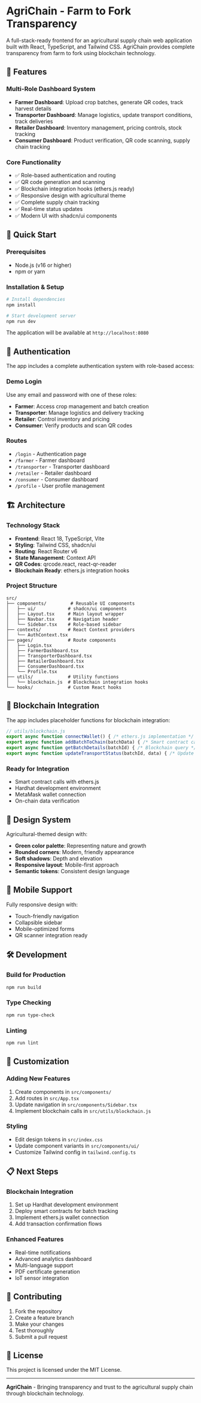 # AgriChain - Farm to Fork Transparency

A full-stack-ready frontend for an agricultural supply chain web application built with React, TypeScript, and Tailwind CSS. AgriChain provides complete transparency from farm to fork using blockchain technology.

## 🌱 Features

### Multi-Role Dashboard System
- **Farmer Dashboard**: Upload crop batches, generate QR codes, track harvest details
- **Transporter Dashboard**: Manage logistics, update transport conditions, track deliveries
- **Retailer Dashboard**: Inventory management, pricing controls, stock tracking
- **Consumer Dashboard**: Product verification, QR code scanning, supply chain tracking

### Core Functionality
- ✅ Role-based authentication and routing
- ✅ QR code generation and scanning
- ✅ Blockchain integration hooks (ethers.js ready)
- ✅ Responsive design with agricultural theme
- ✅ Complete supply chain tracking
- ✅ Real-time status updates
- ✅ Modern UI with shadcn/ui components

## 🚀 Quick Start

### Prerequisites
- Node.js (v16 or higher)
- npm or yarn

### Installation & Setup

```bash
# Install dependencies
npm install

# Start development server
npm run dev
```

The application will be available at `http://localhost:8080`

## 🔐 Authentication

The app includes a complete authentication system with role-based access:

### Demo Login
Use any email and password with one of these roles:
- **Farmer**: Access crop management and batch creation
- **Transporter**: Manage logistics and delivery tracking  
- **Retailer**: Control inventory and pricing
- **Consumer**: Verify products and scan QR codes

### Routes
- `/login` - Authentication page
- `/farmer` - Farmer dashboard
- `/transporter` - Transporter dashboard
- `/retailer` - Retailer dashboard
- `/consumer` - Consumer dashboard
- `/profile` - User profile management

## 🏗️ Architecture

### Technology Stack
- **Frontend**: React 18, TypeScript, Vite
- **Styling**: Tailwind CSS, shadcn/ui
- **Routing**: React Router v6
- **State Management**: Context API
- **QR Codes**: qrcode.react, react-qr-reader
- **Blockchain Ready**: ethers.js integration hooks

### Project Structure
```
src/
├── components/         # Reusable UI components
│   ├── ui/            # shadcn/ui components
│   ├── Layout.tsx     # Main layout wrapper
│   ├── Navbar.tsx     # Navigation header
│   └── Sidebar.tsx    # Role-based sidebar
├── contexts/          # React Context providers
│   └── AuthContext.tsx
├── pages/             # Route components
│   ├── Login.tsx
│   ├── FarmerDashboard.tsx
│   ├── TransporterDashboard.tsx
│   ├── RetailerDashboard.tsx
│   ├── ConsumerDashboard.tsx
│   └── Profile.tsx
├── utils/             # Utility functions
│   └── blockchain.js  # Blockchain integration hooks
└── hooks/             # Custom React hooks
```

## 🔗 Blockchain Integration

The app includes placeholder functions for blockchain integration:

```javascript
// utils/blockchain.js
export async function connectWallet() { /* ethers.js implementation */ }
export async function addBatchToChain(batchData) { /* Smart contract call */ }
export async function getBatchDetails(batchId) { /* Blockchain query */ }
export async function updateTransportStatus(batchId, data) { /* Update on-chain */ }
```

### Ready for Integration
- Smart contract calls with ethers.js
- Hardhat development environment
- MetaMask wallet connection
- On-chain data verification

## 🎨 Design System

Agricultural-themed design with:
- **Green color palette**: Representing nature and growth
- **Rounded corners**: Modern, friendly appearance  
- **Soft shadows**: Depth and elevation
- **Responsive layout**: Mobile-first approach
- **Semantic tokens**: Consistent design language

## 📱 Mobile Support

Fully responsive design with:
- Touch-friendly navigation
- Collapsible sidebar
- Mobile-optimized forms
- QR scanner integration ready

## 🛠️ Development

### Build for Production
```bash
npm run build
```

### Type Checking
```bash
npm run type-check
```

### Linting
```bash
npm run lint
```

## 🔧 Customization

### Adding New Features
1. Create components in `src/components/`
2. Add routes in `src/App.tsx`
3. Update navigation in `src/components/Sidebar.tsx`
4. Implement blockchain calls in `src/utils/blockchain.js`

### Styling
- Edit design tokens in `src/index.css`
- Update component variants in `src/components/ui/`
- Customize Tailwind config in `tailwind.config.ts`

## 📋 Next Steps

### Blockchain Integration
1. Set up Hardhat development environment
2. Deploy smart contracts for batch tracking
3. Implement ethers.js wallet connection
4. Add transaction confirmation flows

### Enhanced Features
- Real-time notifications
- Advanced analytics dashboard
- Multi-language support
- PDF certificate generation
- IoT sensor integration

## 🤝 Contributing

1. Fork the repository
2. Create a feature branch
3. Make your changes
4. Test thoroughly
5. Submit a pull request

## 📄 License

This project is licensed under the MIT License.

---

**AgriChain** - Bringing transparency and trust to the agricultural supply chain through blockchain technology.